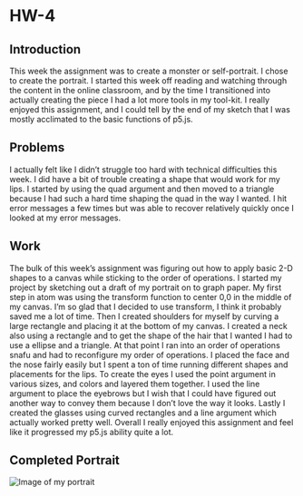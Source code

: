 # HW-4

## Introduction

This week the assignment was to create a monster or self-portrait. I chose to create the portrait. I started this week off reading and watching through the content in the online classroom, and by the time I transitioned into actually creating the piece I had a lot more tools in my tool-kit. I really enjoyed this assignment, and I could tell by the end of my sketch that I was mostly acclimated to the basic functions of
p5.js.

## Problems
I actually felt like I didn’t struggle too hard with technical difficulties this week. I did have a bit of trouble creating a shape that would work for my lips. I started by using the quad argument and then moved to a triangle because I had such a hard time shaping the quad in the way I wanted. I hit error messages a few times but was able to recover relatively quickly once I looked at my error messages.

## Work
The bulk of this week’s assignment was figuring out how to apply basic 2-D shapes to a canvas while sticking to the order of operations. I started my project by sketching out a draft of my portrait on to graph paper. My first step in atom was using the transform function to center 0,0 in the middle of my canvas. I’m so glad that I decided to use transform, I think it probably saved me a lot of time. Then I created shoulders for myself by curving a large rectangle and placing it at the bottom of my canvas. I created a neck also using a rectangle and to get the shape of the hair that I wanted I had to use a ellipse and a triangle. At that point I ran into an order of operations snafu and had to reconfigure my order of operations. I placed the face and the nose fairly easily but I spent a ton of time running different shapes and placements for the lips. To create the eyes I used the point argument in various sizes, and colors and layered them together. I used the line argument to place the eyebrows but I wish that I could have figured out another way to convey them because I don’t love the way it looks. Lastly I created the glasses using curved rectangles and a line argument which actually worked pretty well. Overall I really enjoyed this assignment and feel like it progressed my p5.js ability quite a lot.

## Completed Portrait
![Image of my portrait](hw-6-pic.png)

